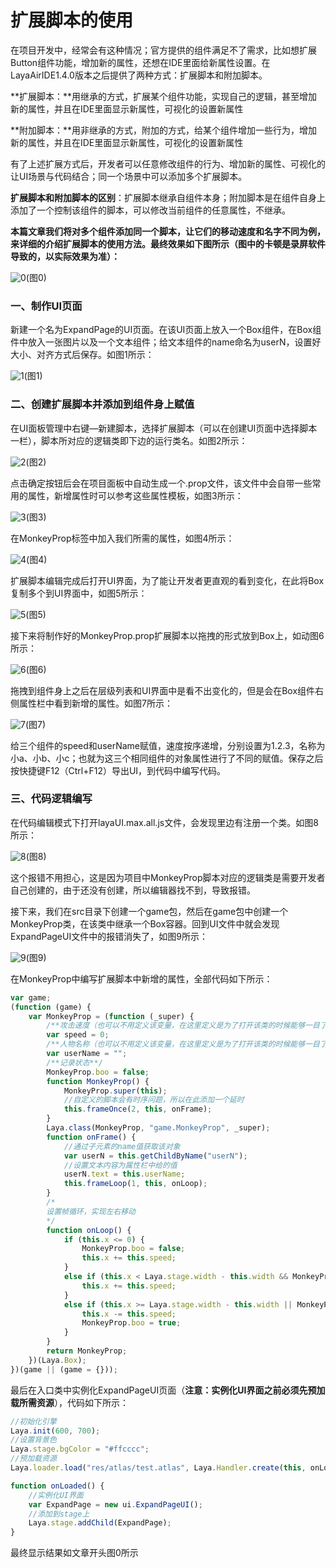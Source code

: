 # 扩展脚本的使用

​	在项目开发中，经常会有这种情况；官方提供的组件满足不了需求，比如想扩展Button组件功能，增加新的属性，还想在IDE里面给新属性设置。在LayaAirIDE1.4.0版本之后提供了两种方式：扩展脚本和附加脚本。

​	**扩展脚本：**用继承的方式，扩展某个组件功能，实现自己的逻辑，甚至增加新的属性，并且在IDE里面显示新属性，可视化的设置新属性	

​	**附加脚本：**用非继承的方式，附加的方式，给某个组件增加一些行为，增加新的属性，并且在IDE里面显示新属性，可视化的设置新属性	

​	有了上述扩展方式后，开发者可以任意修改组件的行为、增加新的属性、可视化的让UI场景与代码结合；同一个场景中可以添加多个扩展脚本。

​	**扩展脚本和附加脚本的区别**：扩展脚本继承自组件本身；附加脚本是在组件自身上添加了一个控制该组件的脚本，可以修改当前组件的任意属性，不继承。

​	**本篇文章我们将对多个组件添加同一个脚本，让它们的移动速度和名字不同为例，来详细的介绍扩展脚本的使用方法。最终效果如下图所示（图中的卡顿是录屏软件导致的，以实际效果为准）：**

![0](img\0.gif)(图0)

### 一、制作UI页面

​	新建一个名为ExpandPage的UI页面。在该UI页面上放入一个Box组件，在Box组件中放入一张图片以及一个文本组件；给文本组件的name命名为userN，设置好大小、对齐方式后保存。如图1所示：

![1](img\1.png)(图1)



### 二、创建扩展脚本并添加到组件身上赋值

​	在UI面板管理中右键—新建脚本，选择扩展脚本（可以在创建UI页面中选择脚本一栏），脚本所对应的逻辑类即下边的运行类名。如图2所示：

![2](img\2.png)(图2)

​	点击确定按钮后会在项目面板中自动生成一个.prop文件，该文件中会自带一些常用的属性，新增属性时可以参考这些属性模板，如图3所示：

![3](img\3.png)(图3)

在MonkeyProp标签中加入我们所需的属性，如图4所示：

![4](img\4.png)(图4)

​	扩展脚本编辑完成后打开UI界面，为了能让开发者更直观的看到变化，在此将Box复制多个到UI界面中，如图5所示：

![5](img\5.png)(图5)

接下来将制作好的MonkeyProp.prop扩展脚本以拖拽的形式放到Box上，如动图6所示：

![6](img\6.gif)(图6)

​	拖拽到组件身上之后在层级列表和UI界面中是看不出变化的，但是会在Box组件右侧属性栏中看到新增的属性。如图7所示：

![7](img\7.png)(图7)

​	给三个组件的speed和userName赋值，速度按序递增，分别设置为1.2.3，名称为小a、小b、小c；也就为这三个相同组件的对象属性进行了不同的赋值。保存之后按快捷键F12（Ctrl+F12）导出UI，到代码中编写代码。



### 三、代码逻辑编写

在代码编辑模式下打开layaUI.max.all.js文件，会发现里边有注册一个类。如图8所示：

![8](img\8.png)(图8)

​	这个报错不用担心，这是因为项目中MonkeyProp脚本对应的逻辑类是需要开发者自己创建的，由于还没有创建，所以编辑器找不到，导致报错。

​	接下来，我们在src目录下创建一个game包，然后在game包中创建一个MonkeyProp类，在该类中继承一个Box容器。回到UI文件中就会发现ExpandPageUI文件中的报错消失了，如图9所示：

![9](img\9.png)(图9)

在MonkeyProp中编写扩展脚本中新增的属性，全部代码如下所示：

```typescript
var game;
(function (game) {
    var MonkeyProp = (function (_super) {
        /**攻击速度（也可以不用定义该变量，在这里定义是为了打开该类的时候能够一目了然的看到对应的脚本中添加了哪些属性）**/
        var speed = 0;
        /**人物名称（也可以不用定义该变量，在这里定义是为了打开该类的时候能够一目了然的看到对应的脚本中添加了哪些属性）**/
        var userName = "";
        /**记录状态**/
        MonkeyProp.boo = false;
        function MonkeyProp() {
            MonkeyProp.super(this);
            //自定义的脚本会有时序问题，所以在此添加一个延时
            this.frameOnce(2, this, onFrame);
        }
        Laya.class(MonkeyProp, "game.MonkeyProp", _super);
        function onFrame() {
            //通过子元素的name值获取该对象
            var userN = this.getChildByName("userN");
            //设置文本内容为属性栏中给的值
            userN.text = this.userName;
            this.frameLoop(1, this, onLoop);
        }
        /*
        设置帧循环，实现左右移动
        */
        function onLoop() {
            if (this.x <= 0) {
                MonkeyProp.boo = false;
                this.x += this.speed;
            }
            else if (this.x < Laya.stage.width - this.width && MonkeyProp.boo == false) {
                this.x += this.speed;
            }
            else if (this.x >= Laya.stage.width - this.width || MonkeyProp.boo == true) {
                this.x -= this.speed;
                MonkeyProp.boo = true;
            }
        }
        return MonkeyProp;
    })(Laya.Box);
})(game || (game = {}));
```

最后在入口类中实例化ExpandPageUI页面（**注意：实例化UI界面之前必须先预加载所需资源**），代码如下所示：

```typescript
//初始化引擎
Laya.init(600, 700);
//设置背景色
Laya.stage.bgColor = "#ffcccc";
//预加载资源
Laya.loader.load("res/atlas/test.atlas", Laya.Handler.create(this, onLoaded));

function onLoaded() {
    //实例化UI界面
    var ExpandPage = new ui.ExpandPageUI();
    //添加到stage上
    Laya.stage.addChild(ExpandPage);
}
```

最终显示结果如文章开头图0所示



